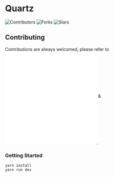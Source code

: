 # Quartz

![Contributors](https://img.shields.io/github/contributors/QuartzGraphics/Quartz?style=for-the-badge)
![Forks](https://img.shields.io/github/forks/QuartzGraphics/Quartz?style=for-the-badge)
![Stars](https://img.shields.io/github/stars/QuartzGraphics/Quartz?style=for-the-badge)

## Contributing

Contributions are always welcomed, please refer to ![CODE_OF_CONDUCT.MD](CODE_OF_CONDUCT.MD) & ![CONTRIBUTING.MD](CONTRIBUTING.MD).

### Getting Started

```
yarn install
yarn run dev
```
